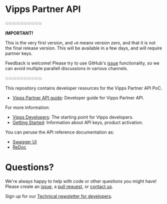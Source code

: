 # Vipps Partner API

💥💥💥💥💥💥💥💥💥💥

**IMPORTANT!**

This is the very first version, and `v0` means version zero, and that
it is not the final release version.
This will be available in a few days, and will require partner keys.

Feedback is welcome!
Please try to use GitHub's
[issue](https://github.com/vippsas/vipps-partner-api/issues)
functionality, so we can avoid multiple parallell discussions in various channels.

💥💥💥💥💥💥💥💥💥💥

This repository contains developer resources for the Vipps Partner API PoC.

* [Vipps Partner API guide](vipps-partner-api.md): Developer guide for Vipps Partner API.

For more information:
* [Vipps Developers](https://github.com/vippsas/vipps-developers): The starting point for Vipps developers.
* [Getting Started](https://github.com/vippsas/vipps-developers/blob/master/vipps-getting-started.md): Information about API keys, product activation.

You can peruse the API reference documentation as:
* [Swagger UI](https://vippsas.github.io/vipps-partner-api/)
* [ReDoc](https://vippsas.github.io/vipps-partner-api/redoc.html)

# Questions?

We're always happy to help with code or other questions you might have!
Please create an [issue](https://github.com/vippsas/vipps-partner-api/issues),
a [pull request](https://github.com/vippsas/vipps-partner-api/pulls),
or [contact us](https://github.com/vippsas/vipps-developers/blob/master/contact.md).

Sign up for our [Technical newsletter for developers](https://github.com/vippsas/vipps-developers/tree/master/newsletters).
